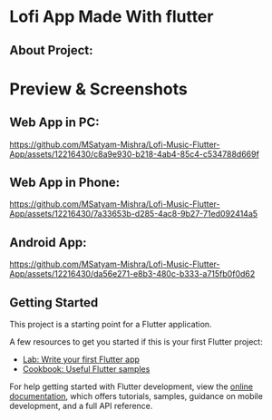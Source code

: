 # Lofi App Made With flutter
## About Project: 

# Preview & Screenshots
## Web App in PC:



https://github.com/MSatyam-Mishra/Lofi-Music-Flutter-App/assets/12216430/c8a9e930-b218-4ab4-85c4-c534788d669f


## Web App in Phone:


https://github.com/MSatyam-Mishra/Lofi-Music-Flutter-App/assets/12216430/7a33653b-d285-4ac8-9b27-71ed092414a5


## Android App:


https://github.com/MSatyam-Mishra/Lofi-Music-Flutter-App/assets/12216430/da56e271-e8b3-480c-b333-a715fb0f0d62



## Getting Started

This project is a starting point for a Flutter application.

A few resources to get you started if this is your first Flutter project:

- [Lab: Write your first Flutter app](https://docs.flutter.dev/get-started/codelab)
- [Cookbook: Useful Flutter samples](https://docs.flutter.dev/cookbook)

For help getting started with Flutter development, view the
[online documentation](https://docs.flutter.dev/), which offers tutorials,
samples, guidance on mobile development, and a full API reference.
